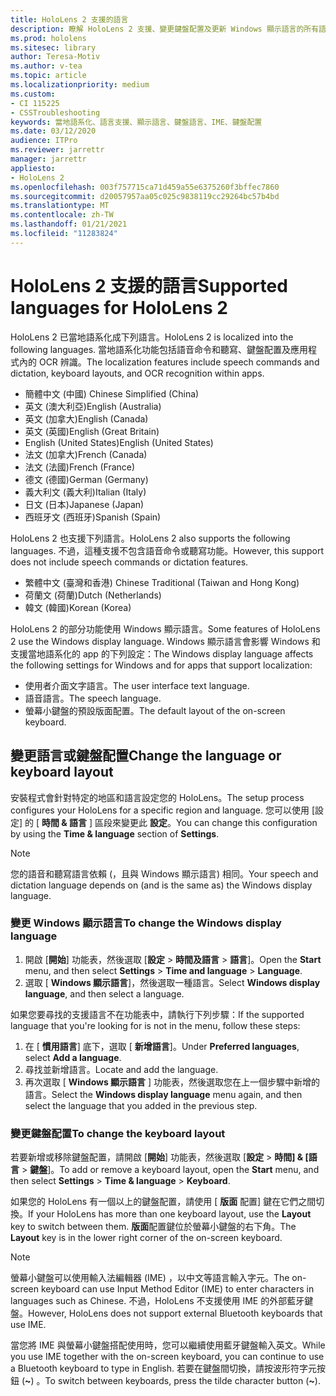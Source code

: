 ```yaml
---
title: HoloLens 2 支援的語言
description: 瞭解 HoloLens 2 支援、變更鍵盤配置及更新 Windows 顯示語言的所有語言。
ms.prod: hololens
ms.sitesec: library
author: Teresa-Motiv
ms.author: v-tea
ms.topic: article
ms.localizationpriority: medium
ms.custom:
- CI 115225
- CSSTroubleshooting
keywords: 當地語系化、語言支援、顯示語言、鍵盤語言、IME、鍵盤配置
ms.date: 03/12/2020
audience: ITPro
ms.reviewer: jarrettr
manager: jarrettr
appliesto:
- HoloLens 2
ms.openlocfilehash: 003f757715ca71d459a55e6375260f3bffec7860
ms.sourcegitcommit: d20057957aa05c025c9838119cc29264bc57b4bd
ms.translationtype: MT
ms.contentlocale: zh-TW
ms.lasthandoff: 01/21/2021
ms.locfileid: "11283824"
---
```

# <span data-ttu-id="932f9-104">HoloLens 2 支援的語言</span><span class="sxs-lookup"><span data-stu-id="932f9-104">Supported languages for HoloLens 2</span></span>

<span data-ttu-id="932f9-105">HoloLens 2 已當地語系化成下列語言。</span><span class="sxs-lookup"><span data-stu-id="932f9-105">HoloLens 2 is localized into the following languages.</span></span> <span data-ttu-id="932f9-106">當地語系化功能包括語音命令和聽寫、鍵盤配置及應用程式內的 OCR 辨識。</span><span class="sxs-lookup"><span data-stu-id="932f9-106">The localization features include speech commands and dictation, keyboard layouts, and OCR recognition within apps.</span></span>

- <span data-ttu-id="932f9-107">簡體中文 (中國) </span><span class="sxs-lookup"><span data-stu-id="932f9-107">Chinese Simplified (China)</span></span>
- <span data-ttu-id="932f9-108">英文 (澳大利亞)</span><span class="sxs-lookup"><span data-stu-id="932f9-108">English (Australia)</span></span>
- <span data-ttu-id="932f9-109">英文 (加拿大)</span><span class="sxs-lookup"><span data-stu-id="932f9-109">English (Canada)</span></span>
- <span data-ttu-id="932f9-110">英文 (英國)</span><span class="sxs-lookup"><span data-stu-id="932f9-110">English (Great Britain)</span></span>
- <span data-ttu-id="932f9-111">English (United States)</span><span class="sxs-lookup"><span data-stu-id="932f9-111">English (United States)</span></span>
- <span data-ttu-id="932f9-112">法文 (加拿大)</span><span class="sxs-lookup"><span data-stu-id="932f9-112">French (Canada)</span></span>
- <span data-ttu-id="932f9-113">法文 (法國)</span><span class="sxs-lookup"><span data-stu-id="932f9-113">French (France)</span></span>
- <span data-ttu-id="932f9-114">德文 (德國)</span><span class="sxs-lookup"><span data-stu-id="932f9-114">German (Germany)</span></span>
- <span data-ttu-id="932f9-115">義大利文 (義大利)</span><span class="sxs-lookup"><span data-stu-id="932f9-115">Italian (Italy)</span></span>
- <span data-ttu-id="932f9-116">日文 (日本)</span><span class="sxs-lookup"><span data-stu-id="932f9-116">Japanese (Japan)</span></span>
- <span data-ttu-id="932f9-117">西班牙文 (西班牙)</span><span class="sxs-lookup"><span data-stu-id="932f9-117">Spanish (Spain)</span></span>

<span data-ttu-id="932f9-118">HoloLens 2 也支援下列語言。</span><span class="sxs-lookup"><span data-stu-id="932f9-118">HoloLens 2 also supports the following languages.</span></span> <span data-ttu-id="932f9-119">不過，這種支援不包含語音命令或聽寫功能。</span><span class="sxs-lookup"><span data-stu-id="932f9-119">However, this support does not include speech commands or dictation features.</span></span>

- <span data-ttu-id="932f9-120">繁體中文 (臺灣和香港) </span><span class="sxs-lookup"><span data-stu-id="932f9-120">Chinese Traditional (Taiwan and Hong Kong)</span></span>
- <span data-ttu-id="932f9-121">荷蘭文 (荷蘭)</span><span class="sxs-lookup"><span data-stu-id="932f9-121">Dutch (Netherlands)</span></span>
- <span data-ttu-id="932f9-122">韓文 (韓國)</span><span class="sxs-lookup"><span data-stu-id="932f9-122">Korean (Korea)</span></span>

<span data-ttu-id="932f9-123">HoloLens 2 的部分功能使用 Windows 顯示語言。</span><span class="sxs-lookup"><span data-stu-id="932f9-123">Some features of HoloLens 2 use the Windows display language.</span></span> <span data-ttu-id="932f9-124">Windows 顯示語言會影響 Windows 和支援當地語系化的 app 的下列設定：</span><span class="sxs-lookup"><span data-stu-id="932f9-124">The Windows display language affects the following settings for Windows and for apps that support localization:</span></span>

- <span data-ttu-id="932f9-125">使用者介面文字語言。</span><span class="sxs-lookup"><span data-stu-id="932f9-125">The user interface text language.</span></span>
- <span data-ttu-id="932f9-126">語音語言。</span><span class="sxs-lookup"><span data-stu-id="932f9-126">The speech language.</span></span>
- <span data-ttu-id="932f9-127">螢幕小鍵盤的預設版面配置。</span><span class="sxs-lookup"><span data-stu-id="932f9-127">The default layout of the on-screen keyboard.</span></span>

## <span data-ttu-id="932f9-128">變更語言或鍵盤配置</span><span class="sxs-lookup"><span data-stu-id="932f9-128">Change the language or keyboard layout</span></span>

<span data-ttu-id="932f9-129">安裝程式會針對特定的地區和語言設定您的 HoloLens。</span><span class="sxs-lookup"><span data-stu-id="932f9-129">The setup process configures your HoloLens for a specific region and language.</span></span> <span data-ttu-id="932f9-130">您可以使用 [設定] 的 [ **時間 & 語言** ] 區段來變更此 **設定**。</span><span class="sxs-lookup"><span data-stu-id="932f9-130">You can change this configuration by using the **Time & language** section of **Settings**.</span></span>

> [!NOTE]  
> <span data-ttu-id="932f9-131">您的語音和聽寫語言依賴 (，且與 Windows 顯示語言) 相同。</span><span class="sxs-lookup"><span data-stu-id="932f9-131">Your speech and dictation language depends on (and is the same as) the Windows display language.</span></span>

### <span data-ttu-id="932f9-132">變更 Windows 顯示語言</span><span class="sxs-lookup"><span data-stu-id="932f9-132">To change the Windows display language</span></span>

1. <span data-ttu-id="932f9-133">開啟 [**開始**] 功能表，然後選取 [**設定**  >  **時間及語言**  >  **語言**]。</span><span class="sxs-lookup"><span data-stu-id="932f9-133">Open the **Start** menu, and then select **Settings** > **Time and language** > **Language**.</span></span>
2. <span data-ttu-id="932f9-134">選取 [ **Windows 顯示語言**]，然後選取一種語言。</span><span class="sxs-lookup"><span data-stu-id="932f9-134">Select **Windows display language**, and then select a language.</span></span>  

<span data-ttu-id="932f9-135">如果您要尋找的支援語言不在功能表中，請執行下列步驟：</span><span class="sxs-lookup"><span data-stu-id="932f9-135">If the supported language that you're looking for is not in the menu, follow these steps:</span></span>  

1. <span data-ttu-id="932f9-136">在 [ **慣用語言**] 底下，選取 [ **新增語言**]。</span><span class="sxs-lookup"><span data-stu-id="932f9-136">Under **Preferred languages**, select **Add a language**.</span></span>
2. <span data-ttu-id="932f9-137">尋找並新增語言。</span><span class="sxs-lookup"><span data-stu-id="932f9-137">Locate and add the language.</span></span>
3. <span data-ttu-id="932f9-138">再次選取 [ **Windows 顯示語言** ] 功能表，然後選取您在上一個步驟中新增的語言。</span><span class="sxs-lookup"><span data-stu-id="932f9-138">Select the **Windows display language** menu again, and then select the language that you added in the previous step.</span></span>

### <span data-ttu-id="932f9-139">變更鍵盤配置</span><span class="sxs-lookup"><span data-stu-id="932f9-139">To change the keyboard layout</span></span>

<span data-ttu-id="932f9-140">若要新增或移除鍵盤配置，請開啟 [**開始**] 功能表，然後選取 [**設定**  >  **時間] & [語言**  >  **鍵盤**]。</span><span class="sxs-lookup"><span data-stu-id="932f9-140">To add or remove a keyboard layout, open the **Start** menu, and then select **Settings** > **Time & language** > **Keyboard**.</span></span>

<span data-ttu-id="932f9-141">如果您的 HoloLens 有一個以上的鍵盤配置，請使用 [ **版面** 配置] 鍵在它們之間切換。</span><span class="sxs-lookup"><span data-stu-id="932f9-141">If your HoloLens has more than one keyboard layout, use the **Layout** key to switch between them.</span></span> <span data-ttu-id="932f9-142">**版面**配置鍵位於螢幕小鍵盤的右下角。</span><span class="sxs-lookup"><span data-stu-id="932f9-142">The **Layout** key is in the lower right corner of the on-screen keyboard.</span></span>

> [!NOTE]  
> <span data-ttu-id="932f9-143">螢幕小鍵盤可以使用輸入法編輯器 (IME) ，以中文等語言輸入字元。</span><span class="sxs-lookup"><span data-stu-id="932f9-143">The on-screen keyboard can use Input Method Editor (IME) to enter characters in languages such as Chinese.</span></span> <span data-ttu-id="932f9-144">不過，HoloLens 不支援使用 IME 的外部藍牙鍵盤。</span><span class="sxs-lookup"><span data-stu-id="932f9-144">However, HoloLens does not support external Bluetooth keyboards that use IME.</span></span>
>  
> <span data-ttu-id="932f9-145">當您將 IME 與螢幕小鍵盤搭配使用時，您可以繼續使用藍牙鍵盤輸入英文。</span><span class="sxs-lookup"><span data-stu-id="932f9-145">While you use IME together with the on-screen keyboard, you can continue to use a Bluetooth keyboard to type in English.</span></span> <span data-ttu-id="932f9-146">若要在鍵盤間切換，請按波形符字元按鈕 (**~**) 。</span><span class="sxs-lookup"><span data-stu-id="932f9-146">To switch between keyboards, press the tilde character button (**~**).</span></span>
